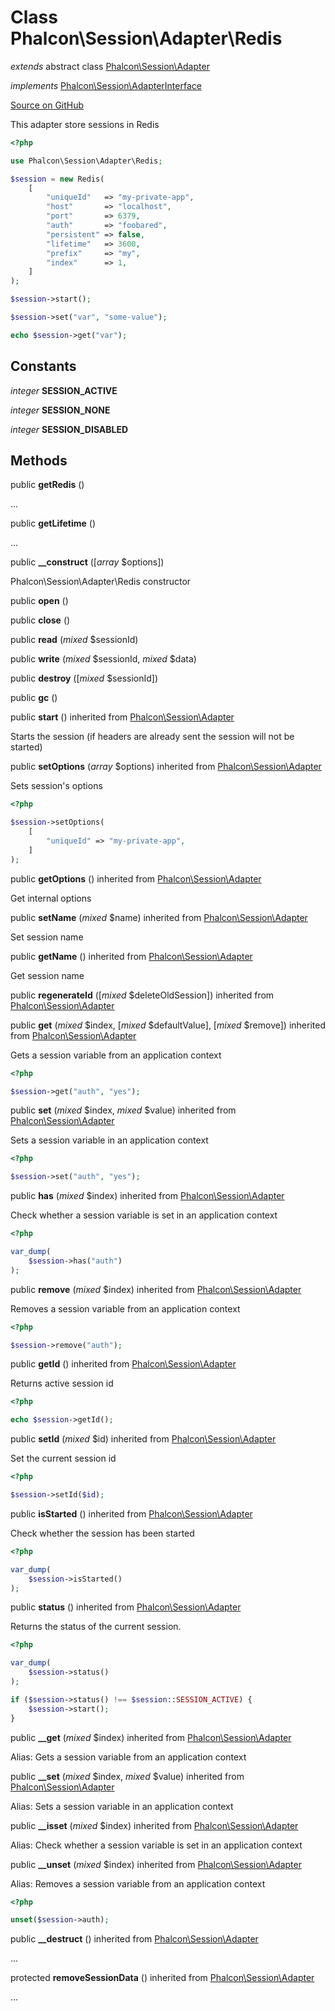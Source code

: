 # Class **Phalcon\\Session\\Adapter\\Redis**

*extends* abstract class [Phalcon\Session\Adapter](/en/3.2/api/Phalcon_Session_Adapter)

*implements* [Phalcon\Session\AdapterInterface](/en/3.2/api/Phalcon_Session_AdapterInterface)

<a href="https://github.com/phalcon/cphalcon/blob/master/phalcon/session/adapter/redis.zep" class="btn btn-default btn-sm">Source on GitHub</a>

This adapter store sessions in Redis

```php
<?php

use Phalcon\Session\Adapter\Redis;

$session = new Redis(
    [
        "uniqueId"   => "my-private-app",
        "host"       => "localhost",
        "port"       => 6379,
        "auth"       => "foobared",
        "persistent" => false,
        "lifetime"   => 3600,
        "prefix"     => "my",
        "index"      => 1,
    ]
);

$session->start();

$session->set("var", "some-value");

echo $session->get("var");

```


## Constants
*integer* **SESSION_ACTIVE**

*integer* **SESSION_NONE**

*integer* **SESSION_DISABLED**

## Methods
public  **getRedis** ()

...


public  **getLifetime** ()

...


public  **__construct** ([*array* $options])

Phalcon\\Session\\Adapter\\Redis constructor



public  **open** ()





public  **close** ()





public  **read** (*mixed* $sessionId)





public  **write** (*mixed* $sessionId, *mixed* $data)





public  **destroy** ([*mixed* $sessionId])





public  **gc** ()





public  **start** () inherited from [Phalcon\Session\Adapter](/en/3.2/api/Phalcon_Session_Adapter)

Starts the session (if headers are already sent the session will not be started)



public  **setOptions** (*array* $options) inherited from [Phalcon\Session\Adapter](/en/3.2/api/Phalcon_Session_Adapter)

Sets session's options

```php
<?php

$session->setOptions(
    [
        "uniqueId" => "my-private-app",
    ]
);

```



public  **getOptions** () inherited from [Phalcon\Session\Adapter](/en/3.2/api/Phalcon_Session_Adapter)

Get internal options



public  **setName** (*mixed* $name) inherited from [Phalcon\Session\Adapter](/en/3.2/api/Phalcon_Session_Adapter)

Set session name



public  **getName** () inherited from [Phalcon\Session\Adapter](/en/3.2/api/Phalcon_Session_Adapter)

Get session name



public  **regenerateId** ([*mixed* $deleteOldSession]) inherited from [Phalcon\Session\Adapter](/en/3.2/api/Phalcon_Session_Adapter)





public  **get** (*mixed* $index, [*mixed* $defaultValue], [*mixed* $remove]) inherited from [Phalcon\Session\Adapter](/en/3.2/api/Phalcon_Session_Adapter)

Gets a session variable from an application context

```php
<?php

$session->get("auth", "yes");

```



public  **set** (*mixed* $index, *mixed* $value) inherited from [Phalcon\Session\Adapter](/en/3.2/api/Phalcon_Session_Adapter)

Sets a session variable in an application context

```php
<?php

$session->set("auth", "yes");

```



public  **has** (*mixed* $index) inherited from [Phalcon\Session\Adapter](/en/3.2/api/Phalcon_Session_Adapter)

Check whether a session variable is set in an application context

```php
<?php

var_dump(
    $session->has("auth")
);

```



public  **remove** (*mixed* $index) inherited from [Phalcon\Session\Adapter](/en/3.2/api/Phalcon_Session_Adapter)

Removes a session variable from an application context

```php
<?php

$session->remove("auth");

```



public  **getId** () inherited from [Phalcon\Session\Adapter](/en/3.2/api/Phalcon_Session_Adapter)

Returns active session id

```php
<?php

echo $session->getId();

```



public  **setId** (*mixed* $id) inherited from [Phalcon\Session\Adapter](/en/3.2/api/Phalcon_Session_Adapter)

Set the current session id

```php
<?php

$session->setId($id);

```



public  **isStarted** () inherited from [Phalcon\Session\Adapter](/en/3.2/api/Phalcon_Session_Adapter)

Check whether the session has been started

```php
<?php

var_dump(
    $session->isStarted()
);

```



public  **status** () inherited from [Phalcon\Session\Adapter](/en/3.2/api/Phalcon_Session_Adapter)

Returns the status of the current session.

```php
<?php

var_dump(
    $session->status()
);

if ($session->status() !== $session::SESSION_ACTIVE) {
    $session->start();
}

```



public  **__get** (*mixed* $index) inherited from [Phalcon\Session\Adapter](/en/3.2/api/Phalcon_Session_Adapter)

Alias: Gets a session variable from an application context



public  **__set** (*mixed* $index, *mixed* $value) inherited from [Phalcon\Session\Adapter](/en/3.2/api/Phalcon_Session_Adapter)

Alias: Sets a session variable in an application context



public  **__isset** (*mixed* $index) inherited from [Phalcon\Session\Adapter](/en/3.2/api/Phalcon_Session_Adapter)

Alias: Check whether a session variable is set in an application context



public  **__unset** (*mixed* $index) inherited from [Phalcon\Session\Adapter](/en/3.2/api/Phalcon_Session_Adapter)

Alias: Removes a session variable from an application context

```php
<?php

unset($session->auth);

```



public  **__destruct** () inherited from [Phalcon\Session\Adapter](/en/3.2/api/Phalcon_Session_Adapter)

...


protected  **removeSessionData** () inherited from [Phalcon\Session\Adapter](/en/3.2/api/Phalcon_Session_Adapter)

...


